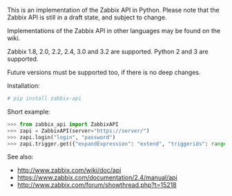 This is an implementation of the Zabbix API in Python.
Please note that the Zabbix API is still in a draft state,
and subject to change.

Implementations of the Zabbix API in other languages may
be found on the wiki.

Zabbix 1.8, 2.0, 2.2, 2.4, 3.0 and 3.2 are supported.
Python 2 and 3 are supported.

Future versions must be supported too, if there is no deep changes.

Installation:

```sh
# pip install zabbix-api
```

Short example:

```python
>>> from zabbix_api import ZabbixAPI
>>> zapi = ZabbixAPI(server="https://server/")
>>> zapi.login("login", "password")
>>> zapi.trigger.get({"expandExpression": "extend", "triggerids": range(0, 100)})
```

See also:

* http://www.zabbix.com/wiki/doc/api
* https://www.zabbix.com/documentation/2.4/manual/api
* http://www.zabbix.com/forum/showthread.php?t=15218
